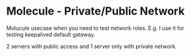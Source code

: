 # Molecule - Private/Public Network

Molucule usecase when you need to test network roles. E.g. I use it for testing
keepalived default gateway.

2 servers with public access and 1 server only with private network.
